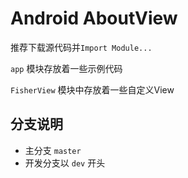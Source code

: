 # Android AboutView

推荐下载源代码并`Import Module...`

`app` 模块存放着一些示例代码

`FisherView` 模块中存放着一些自定义View


## 分支说明

* 主分支 `master`
* 开发分支以 `dev` 开头